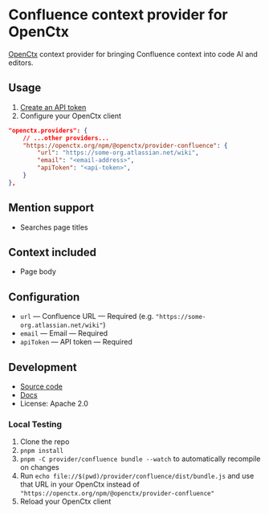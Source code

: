 # Confluence context provider for OpenCtx

[OpenCtx](https://openctx.org) context provider for bringing Confluence context into code AI and editors.

## Usage

1. [Create an API token](https://id.atlassian.com/manage-profile/security/api-tokens)
2. Configure your OpenCtx client

```json
"openctx.providers": {
    // ...other providers...
    "https://openctx.org/npm/@openctx/provider-confluence": {
        "url": "https://some-org.atlassian.net/wiki",
        "email": "<email-address>",
        "apiToken": "<api-token>",
    }
},
```

## Mention support

- Searches page titles

## Context included

- Page body

## Configuration

- `url` — Confluence URL — Required (e.g. `"https://some-org.atlassian.net/wiki"`)
- `email` — Email — Required
- `apiToken` — API token — Required

## Development

- [Source code](https://sourcegraph.com/github.com/sourcegraph/openctx/-/tree/provider/confluence)
- [Docs](https://openctx.org/docs/providers/confluence)
- License: Apache 2.0

### Local Testing

1. Clone the repo
1. `pnpm install`
1. `pnpm -C provider/confluence bundle --watch` to automatically recompile on changes
1. Run `echo file://$(pwd)/provider/confluence/dist/bundle.js` and use that URL in your OpenCtx instead of `"https://openctx.org/npm/@openctx/provider-confluence"`
1. Reload your OpenCtx client

